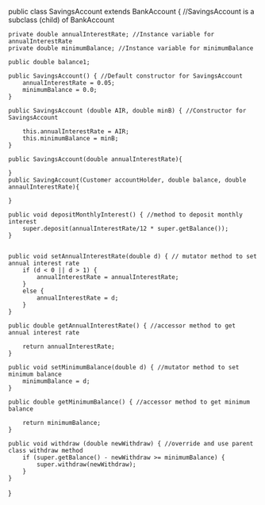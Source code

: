 
public class SavingsAccount extends BankAccount { //SavingsAccount is a subclass (child) of BankAccount
	
	private double annualInterestRate; //Instance variable for annualInterestRate
	private double minimumBalance; //Instance variable for minimumBalance
	
	public double balance1;
	
	public SavingsAccount() { //Default constructor for SavingsAccount
		annualInterestRate = 0.05;
		minimumBalance = 0.0;
	}
	
	public SavingsAccount (double AIR, double minB) { //Constructor for SavingsAccount
		
		this.annualInterestRate = AIR;
		this.minimumBalance = minB;	
	}
	
	public SavingsAccount(double annualInterestRate){
		
	}
	public SavingAccount(Customer accountHolder, double balance, double annaulInterestRate){
		
	}

	public void depositMonthlyInterest() { //method to deposit monthly interest
		super.deposit(annualInterestRate/12 * super.getBalance());
	}

	
	public void setAnnualInterestRate(double d) { // mutator method to set annual interest rate
		if (d < 0 || d > 1) {
			annualInterestRate = annualInterestRate;
		}
		else {
			annualInterestRate = d;
		}
	}

	public double getAnnualInterestRate() { //accessor method to get annual interest rate
		
		return annualInterestRate;
	}

	public void setMinimumBalance(double d) { //mutator method to set minimum balance
		minimumBalance = d;
	}
	
	public double getMinimumBalance() { //accessor method to get minimum balance
		
		return minimumBalance;
	}
	
	public void withdraw (double newWithdraw) { //override and use parent class withdraw method
		if (super.getBalance() - newWithdraw >= minimumBalance) {
			super.withdraw(newWithdraw);
		}
	}
}
